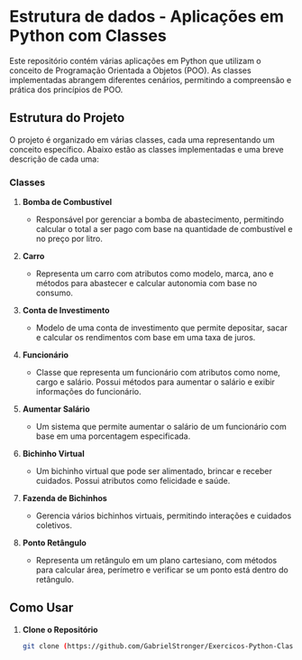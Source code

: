 # Estrutura de dados - Aplicações em Python com Classes

Este repositório contém várias aplicações em Python que utilizam o conceito de Programação Orientada a Objetos (POO). As classes implementadas abrangem diferentes cenários, permitindo a compreensão e prática dos princípios de POO.

## Estrutura do Projeto

O projeto é organizado em várias classes, cada uma representando um conceito específico. Abaixo estão as classes implementadas e uma breve descrição de cada uma:

### Classes

1. **Bomba de Combustível**
   - Responsável por gerenciar a bomba de abastecimento, permitindo calcular o total a ser pago com base na quantidade de combustível e no preço por litro.

2. **Carro**
   - Representa um carro com atributos como modelo, marca, ano e métodos para abastecer e calcular autonomia com base no consumo.

3. **Conta de Investimento**
   - Modelo de uma conta de investimento que permite depositar, sacar e calcular os rendimentos com base em uma taxa de juros.

4. **Funcionário**
   - Classe que representa um funcionário com atributos como nome, cargo e salário. Possui métodos para aumentar o salário e exibir informações do funcionário.

5. **Aumentar Salário**
   - Um sistema que permite aumentar o salário de um funcionário com base em uma porcentagem especificada.

6. **Bichinho Virtual**
   - Um bichinho virtual que pode ser alimentado, brincar e receber cuidados. Possui atributos como felicidade e saúde.

7. **Fazenda de Bichinhos**
   - Gerencia vários bichinhos virtuais, permitindo interações e cuidados coletivos.

8. **Ponto Retângulo**
   - Representa um retângulo em um plano cartesiano, com métodos para calcular área, perímetro e verificar se um ponto está dentro do retângulo.

## Como Usar

1. **Clone o Repositório**

   ```bash
   git clone (https://github.com/GabrielStronger/Exercicos-Python-Classes)
